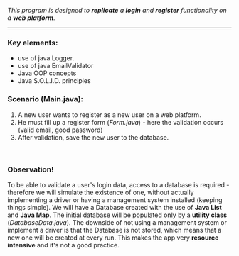 *This program is designed to **replicate** a **login** and **register** functionality on a **web platform**.*

--- 
### Key elements:
- use of java Logger.
- use of java EmailValidator
- Java OOP concepts
- Java S.O.L.I.D. principles

### Scenario (Main.java):
1. A new user wants to register as a new user on a web platform.
2. He must fill up a register form (*Form.java*) - here the validation occurs (valid email, good password)
3. After validation, save the new user to the database. 
<br>

### Observation!
To be able to validate a user's login data, access to a database is required - therefore we will simulate the existence of one, without actually implementing a driver or having a management system installed (keeping things simple).
We will have a Database created with the use of **Java List** and **Java Map**. The initial database will be populated only by a **utility class** (*DatabaseData.java*).
The downside of not using a management system or implement a driver is that the Database is not stored, which means that a new one will be created at every run. This makes the app very **resource intensive** and it's not a good practice.
